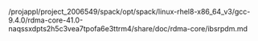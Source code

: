 /projappl/project_2006549/spack/opt/spack/linux-rhel8-x86_64_v3/gcc-9.4.0/rdma-core-41.0-naqssxdpts2h5c3vea7tpofa6e3ttrm4/share/doc/rdma-core/ibsrpdm.md